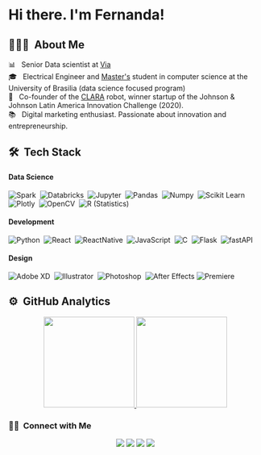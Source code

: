 # Hi there. I'm Fernanda!

## 👩🏻‍💻 &nbsp;About Me

📊 &nbsp; Senior Data scientist at [Via](https://www.via.com.br)\
🎓 &nbsp; Electrical Engineer and [Master's](http://ppgi.unb.br) student in computer science at the University of Brasilia (data science focused program)\
🤖 &nbsp; Co-founder of the [CLARA](https://beepsolutions.com.br) robot, winner startup of the Johnson & Johnson Latin America Innovation Challenge (2020).\
📚 &nbsp; Digital marketing enthusiast. Passionate about innovation and entrepreneurship.

## 🛠 &nbsp;Tech Stack

#### Data Science
![Spark](https://img.shields.io/badge/-Spark-05122A?style=flat&logo=ApacheSpark)&nbsp;
![Databricks](https://img.shields.io/badge/-Databricks-05122A?style=flat&logo=Databricks)&nbsp;
![Jupyter](https://img.shields.io/badge/-Jupyter-05122A?style=flat&logo=Jupyter)&nbsp;
![Pandas](https://img.shields.io/badge/-Pandas-05122A?style=flat&logo=pandas)&nbsp;
![Numpy](https://img.shields.io/badge/-Numpy-05122A?style=flat&logo=numpy)&nbsp;
![Scikit Learn](https://img.shields.io/badge/-Scikit%20Learn-05122A?style=flat&logo=scikit-learn)&nbsp;
![Plotly](https://img.shields.io/badge/-Plotly-05122A?style=flat&logo=plotly)&nbsp;
![OpenCV](https://img.shields.io/badge/-OpenCV-05122A?style=flat&logo=OpenCV)&nbsp;
![R (Statistics)](https://img.shields.io/badge/-R-05122A?style=flat&logo=R&logoColor=276DC3)

#### Development
![Python](https://img.shields.io/badge/-Python-05122A?style=flat&logo=python)&nbsp;
![React](https://img.shields.io/badge/-React-05122A?style=flat&logo=react)&nbsp;
![ReactNative](https://img.shields.io/badge/-React%20Native-05122A?style=flat&logo=react)&nbsp;
![JavaScript](https://img.shields.io/badge/-JavaScript-05122A?style=flat&logo=javascript)&nbsp;
![C](https://img.shields.io/badge/-C-05122A?style=flat&logo=C&logoColor=A8B9CC)&nbsp;
![Flask](https://img.shields.io/badge/-Flask-05122A?style=flat&logo=flask)&nbsp;
![fastAPI](https://img.shields.io/badge/-fastAPI-05122A?style=flat&logo=fastAPI)&nbsp;

#### Design
![Adobe XD](https://img.shields.io/badge/-Adobe%20XD-05122A?style=flat&logo=adobe-xd)&nbsp;
![Illustrator](https://img.shields.io/badge/-Illustrator-05122A?style=flat&logo=adobe-illustrator)&nbsp;
![Photoshop](https://img.shields.io/badge/-Photoshop-05122A?style=flat&logo=adobe-photoshop)&nbsp;
![After Effects](https://img.shields.io/badge/-After%20Effects-05122A?style=flat&logo=adobe-after-effects)
![Premiere](https://img.shields.io/badge/-Premiere-05122A?style=flat&logo=adobe-premiere-pro)

## ⚙️ &nbsp;GitHub Analytics

<p align="center">
<a href="https://github.com/FernandaAmaral">
  <img height="180em" src="https://github-readme-stats-eight-theta.vercel.app/api?username=FernandaAmaral&show_icons=true&theme=algolia&include_all_commits=true&count_private=true"/>
  <img height="180em" src="https://github-readme-stats-eight-theta.vercel.app/api/top-langs/?username=FernandaAmaral&layout=compact&langs_count=8&theme=algolia"/>
</a>
</p>

### 🤝🏻 &nbsp;Connect with Me

<p align="center">
<a href="https://www.linkedin.com/in/fernanda-amaral-melo/"><img src="https://img.shields.io/badge/-Fernanda%20Amaral%20Melo-0077B5?style=flat&logo=Linkedin&logoColor=white"/></a>
<a href="mailto:fernanda.amaral.melo@gmail.com"><img src="https://img.shields.io/badge/-fernanda.amaral.melo@gmail.com-D14836?style=flat&logo=Gmail&logoColor=white"/></a>
<a href="https://www.instagram.com/feamaralmelo/"><img src="https://img.shields.io/badge/-@feamaralmelo-E4405F?style=flat&logo=Instagram&logoColor=white"/></a>
<a href="https://www.facebook.com/fernanda.amaralmelo"><img src="https://img.shields.io/badge/-@fernanda.amaralmelo-1877F2?style=flat&logo=Facebook&logoColor=white"/></a>
</p>
